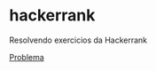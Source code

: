 # hackerrank
Resolvendo exercicios da Hackerrank

[Problema](https://github.com/JoaoVitorDeOliveira/hackerrank/blob/14c6244fc756ce1a0a580e935f00b51f96e9bb7b/python-loops-English.pdf)
